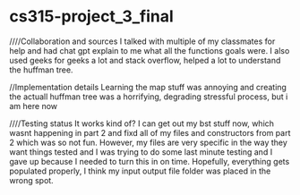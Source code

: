 # cs315-project_3_final

////Collaboration and sources I talked with multiple of my classmates for help and had chat gpt explain to me what all the functions goals were. I also used geeks for geeks a lot and stack overflow, helped a lot to understand the huffman tree. 

//Implementation details Learning the map stuff was annoying and creating the actuall huffman tree was a horrifying, degrading stressful process, but i am here now

////Testing status It works kind of? I can get out my bst stuff now, which wasnt happening in part 2 and fixd all of my files and constructors from part 2 which was so not fun. However, my files are very specific in the way they want things tested and I was trying to do some last minute testing and I gave up because I needed to turn this in on time. Hopefully, everything gets populated properly, I think my input output file folder was placed in the wrong spot. 

